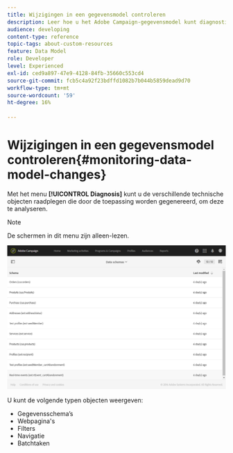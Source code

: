 ```yaml
---
title: Wijzigingen in een gegevensmodel controleren
description: Leer hoe u het Adobe Campaign-gegevensmodel kunt diagnosticeren.
audience: developing
content-type: reference
topic-tags: about-custom-resources
feature: Data Model
role: Developer
level: Experienced
exl-id: ced9a897-47e9-4128-84fb-35660c553cd4
source-git-commit: fcb5c4a92f23bdffd1082b7b044b5859dead9d70
workflow-type: tm+mt
source-wordcount: '59'
ht-degree: 16%

---
```


# Wijzigingen in een gegevensmodel controleren{#monitoring-data-model-changes}

Met het menu **[!UICONTROL Diagnosis]** kunt u de verschillende technische objecten raadplegen die door de toepassing worden gegenereerd, om deze te analyseren.

>[!NOTE]
>
>De schermen in dit menu zijn alleen-lezen.

![](assets/diagnostic.png)

U kunt de volgende typen objecten weergeven:

* Gegevensschema’s
* Webpagina&#39;s
* Filters
* Navigatie
* Batchtaken
